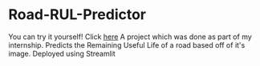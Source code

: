 # Road-RUL-Predictor

You can try it yourself! Click [here](https://road-rul-predictor.streamlit.app)
A project which was done as part of my internship. Predicts the Remaining Useful Life of a road based off of it's image. Deployed using Streamlit
